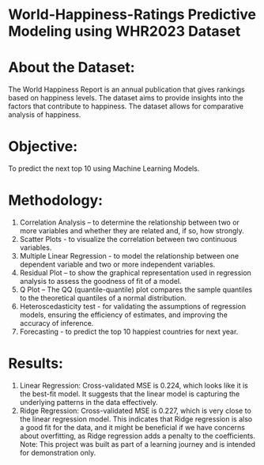 # World-Happiness-Ratings Predictive Modeling using WHR2023 Dataset
# About the Dataset:
The World Happiness Report is an annual publication that gives rankings based on happiness levels.
The dataset aims to provide insights into the factors that contribute to happiness.
The dataset allows for comparative analysis of happiness.
# Objective: 
To predict the next top 10 using Machine Learning Models.
# Methodology:
1. Correlation Analysis – to determine the relationship between two or more variables and whether they are related and, if so, how strongly.
2. Scatter Plots -  to visualize the correlation between two continuous variables.
3. Multiple Linear Regression - to model the relationship between one dependent variable and two or more independent variables.
4. Residual Plot – to show the graphical representation used in regression analysis to assess the goodness of fit of a model.
5. Q Plot – The QQ (quantile-quantile) plot compares the sample quantiles to the theoretical quantiles of a normal distribution. 
6. Heteroscedasticity test - for validating the assumptions of regression models, ensuring the efficiency of estimates, and improving the accuracy of inference.
7. Forecasting - to predict the top 10 happiest countries for next year.
# Results:
1. Linear Regression: Cross-validated MSE is 0.224, which looks like it is the best-fit model. It suggests that the linear model is capturing the underlying patterns in the data effectively.
2. Ridge Regression: Cross-validated MSE is 0.227, which is very close to the linear regression model. This indicates that Ridge regression is also a good fit for the data, and it might be beneficial if we have concerns about overfitting, as Ridge regression adds a penalty to the coefficients.
Note: This project was built as part of a learning journey and is intended for demonstration only.
